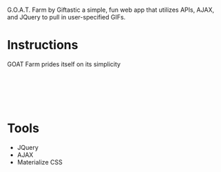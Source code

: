 <p align="center">
  <img src="https://raw.githubusercontent.com/tmiess/Giftastic/master/assets/images/goatFarm.PNG" alt=""/>
</p>


G.O.A.T. Farm by Giftastic a simple, fun web app that utilizes APIs, AJAX, and JQuery to pull in user-specified GIFs.

# Instructions
GOAT Farm prides itself on its simplicity
<p align="center">
  <img src="https://raw.githubusercontent.com/tmiess/Giftastic/master/Goat-Farm/goat_intro.PNG" alt=""/>
</p>

<p align="center">
  <img src="https://raw.githubusercontent.com/tmiess/Giftastic/master/Goat-Farm/goat_search.PNG" alt=""/>
</p>

<p align="center">
  <img src="https://raw.githubusercontent.com/tmiess/Giftastic/master/Goat-Farm/goat_input.PNG" alt=""/>
</p>

<p align="center">
  <img src="https://raw.githubusercontent.com/tmiess/Giftastic/master/Goat-Farm/goat_herd.PNG" alt=""/>
</p>

<p align="center">
  <img src="https://raw.githubusercontent.com/tmiess/Giftastic/master/Goat-Farm/goat_click.PNG" alt=""/>
</p>


<p align="center">
  <img src="https://raw.githubusercontent.com/tmiess/Giftastic/master/Goat-Farm/goat_gifs.PNG" alt=""/>
</p>

# Tools
- JQuery
- AJAX
- Materialize CSS
